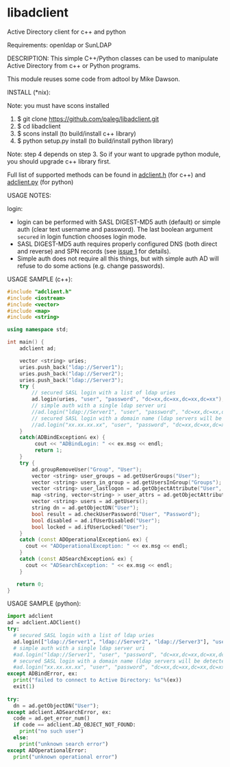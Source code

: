# libadclient
Active Directory client for c++ and python

Requirements: openldap or SunLDAP

DESCRIPTION:
  This simple C++/Python classes can be used to manipulate Active Directory from c++ or Python programs.
  
  This module reuses some code from adtool by Mike Dawson.

INSTALL (*nix):

Note: you must have scons installed

  1. $ git clone https://github.com/paleg/libadclient.git
  2. $ cd libadclient
  3. $ scons install (to build/install c++ library)
  4. $ python setup.py install (to build/install python library)

Note: step 4 depends on step 3. So if your want to upgrade python module, you should upgrade c++ library first. 

Full list of supported methods can be found in [adclient.h](https://github.com/paleg/libadclient/blob/master/adclient.h) (for c++) and [adclient.py](https://github.com/paleg/libadclient/blob/master/adclient.py) (for python)

USAGE NOTES:

login: 
  - login can be performed with SASL DIGEST-MD5 auth (default) or simple auth (clear text username and password). The last boolean argument `secured` in login function chooses login mode.
  - SASL DIGEST-MD5 auth requires properly configured DNS (both direct and reverse) and SPN records (see [issue 1](https://github.com/paleg/libadclient/issues/1#issuecomment-131693081) for details). 
  - Simple auth does not require all this things, but with simple auth AD will refuse to do some actions (e.g. change passwords).

USAGE SAMPLE (c++):
```cpp
#include "adclient.h"
#include <iostream>
#include <vector>
#include <map>
#include <string>

using namespace std;

int main() {
    adclient ad;

    vector <string> uries;
    uries.push_back("ldap://Server1");
    uries.push_back("ldap://Server2");
    uries.push_back("ldap://Server3");
    try {
        // secured SASL login with a list of ldap uries
        ad.login(uries, "user", "password", "dc=xx,dc=xx,dc=xx,dc=xx");
        // simple auth with a single ldap server uri
        //ad.login("ldap://Server1", "user", "password", "dc=xx,dc=xx,dc=xx,dc=xx", false);
        // secured SASL login with a domain name (ldap servers will be detected via DNS SRV records - _ldap._tcp.xx.xx.xx.xx)
        //ad.login("xx.xx.xx.xx", "user", "password", "dc=xx,dc=xx,dc=xx,dc=xx", true)
    }
    catch(ADBindException& ex) {
         cout << "ADBindLogin: " << ex.msg << endl;
         return 1;
    }
    try {
        ad.groupRemoveUser("Group", "User");
        vector <string> user_groups = ad.getUserGroups("User");
        vector <string> users_in_group = ad.getUsersInGroup("Groups");
        vector <string> user_lastlogon = ad.getObjectAttribute("User", "lastLogon");
        map <string, vector<string> > user_attrs = ad.getObjectAttributes("User");
        vector <string> users = ad.getUsers();
        string dn = ad.getObjectDN("User");
        bool result = ad.checkUserPassword("User", "Password");
        bool disabled = ad.ifUserDisabled("User");
        bool locked = ad.ifUserLocked("User");
    }
    catch (const ADOperationalException& ex) {
      cout << "ADOperationalException: " << ex.msg << endl;
    }
    catch (const ADSearchException& ex) {
      cout << "ADSearchException: " << ex.msg << endl;
    }

   return 0;
}
```

USAGE SAMPLE (python):
```python
import adclient
ad = adclient.ADClient()
try:
  # secured SASL login with a list of ldap uries
  ad.login(["ldap://Server1", "ldap://Server2", "ldap://Server3"], "user", "password", "dc=xx,dc=xx,dc=xx,dc=xx")
  # simple auth with a single ldap server uri
  #ad.login("ldap://Server1", "user", "password", "dc=xx,dc=xx,dc=xx,dc=xx", False)
  # secured SASL login with a domain name (ldap servers will be detected via DNS SRV records - _ldap._tcp.xx.xx.xx.xx)
  #ad.login("xx.xx.xx.xx", "user", "password", "dc=xx,dc=xx,dc=xx,dc=xx", True)
except ADBindError, ex:
  print("failed to connect to Active Directory: %s"%(ex))
  exit(1)
  
try:
  dn = ad.getObjectDN("User");
except adclient.ADSearchError, ex:
  code = ad.get_error_num()
  if code == adclient.AD_OBJECT_NOT_FOUND:
    print("no such user")
  else:
    print("unknown search error")
except ADOperationalError:
  print("unknown operational error")
```
